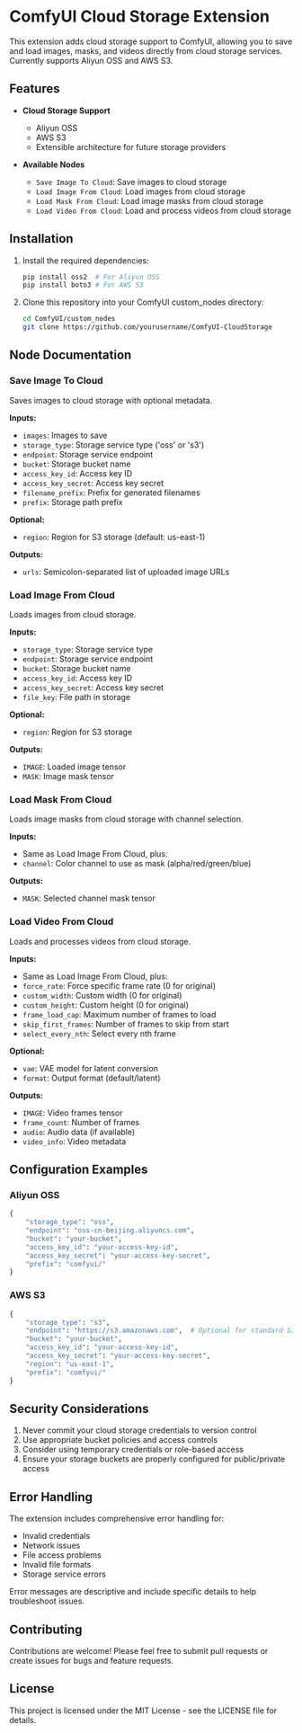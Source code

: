 # ComfyUI Cloud Storage Extension

This extension adds cloud storage support to ComfyUI, allowing you to save and load images, masks, and videos directly from cloud storage services. Currently supports Aliyun OSS and AWS S3.

## Features

- **Cloud Storage Support**
  - Aliyun OSS
  - AWS S3
  - Extensible architecture for future storage providers

- **Available Nodes**
  - `Save Image To Cloud`: Save images to cloud storage
  - `Load Image From Cloud`: Load images from cloud storage
  - `Load Mask From Cloud`: Load image masks from cloud storage
  - `Load Video From Cloud`: Load and process videos from cloud storage

## Installation

1. Install the required dependencies:
   ```bash
   pip install oss2  # For Aliyun OSS
   pip install boto3 # For AWS S3
   ```

2. Clone this repository into your ComfyUI custom_nodes directory:
   ```bash
   cd ComfyUI/custom_nodes
   git clone https://github.com/yourusername/ComfyUI-CloudStorage
   ```

## Node Documentation

### Save Image To Cloud
Saves images to cloud storage with optional metadata.

**Inputs:**
- `images`: Images to save
- `storage_type`: Storage service type ('oss' or 's3')
- `endpoint`: Storage service endpoint
- `bucket`: Storage bucket name
- `access_key_id`: Access key ID
- `access_key_secret`: Access key secret
- `filename_prefix`: Prefix for generated filenames
- `prefix`: Storage path prefix

**Optional:**
- `region`: Region for S3 storage (default: us-east-1)

**Outputs:**
- `urls`: Semicolon-separated list of uploaded image URLs

### Load Image From Cloud
Loads images from cloud storage.

**Inputs:**
- `storage_type`: Storage service type
- `endpoint`: Storage service endpoint
- `bucket`: Storage bucket name
- `access_key_id`: Access key ID
- `access_key_secret`: Access key secret
- `file_key`: File path in storage

**Optional:**
- `region`: Region for S3 storage

**Outputs:**
- `IMAGE`: Loaded image tensor
- `MASK`: Image mask tensor

### Load Mask From Cloud
Loads image masks from cloud storage with channel selection.

**Inputs:**
- Same as Load Image From Cloud, plus:
- `channel`: Color channel to use as mask (alpha/red/green/blue)

**Outputs:**
- `MASK`: Selected channel mask tensor

### Load Video From Cloud
Loads and processes videos from cloud storage.

**Inputs:**
- Same as Load Image From Cloud, plus:
- `force_rate`: Force specific frame rate (0 for original)
- `custom_width`: Custom width (0 for original)
- `custom_height`: Custom height (0 for original)
- `frame_load_cap`: Maximum number of frames to load
- `skip_first_frames`: Number of frames to skip from start
- `select_every_nth`: Select every nth frame

**Optional:**
- `vae`: VAE model for latent conversion
- `format`: Output format (default/latent)

**Outputs:**
- `IMAGE`: Video frames tensor
- `frame_count`: Number of frames
- `audio`: Audio data (if available)
- `video_info`: Video metadata

## Configuration Examples

### Aliyun OSS
```python
{
    "storage_type": "oss",
    "endpoint": "oss-cn-beijing.aliyuncs.com",
    "bucket": "your-bucket",
    "access_key_id": "your-access-key-id",
    "access_key_secret": "your-access-key-secret",
    "prefix": "comfyui/"
}
```

### AWS S3
```python
{
    "storage_type": "s3",
    "endpoint": "https://s3.amazonaws.com",  # Optional for standard S3
    "bucket": "your-bucket",
    "access_key_id": "your-access-key-id",
    "access_key_secret": "your-access-key-secret",
    "region": "us-east-1",
    "prefix": "comfyui/"
}
```

## Security Considerations

1. Never commit your cloud storage credentials to version control
2. Use appropriate bucket policies and access controls
3. Consider using temporary credentials or role-based access
4. Ensure your storage buckets are properly configured for public/private access

## Error Handling

The extension includes comprehensive error handling for:
- Invalid credentials
- Network issues
- File access problems
- Invalid file formats
- Storage service errors

Error messages are descriptive and include specific details to help troubleshoot issues.

## Contributing

Contributions are welcome! Please feel free to submit pull requests or create issues for bugs and feature requests.

## License

This project is licensed under the MIT License - see the LICENSE file for details. 